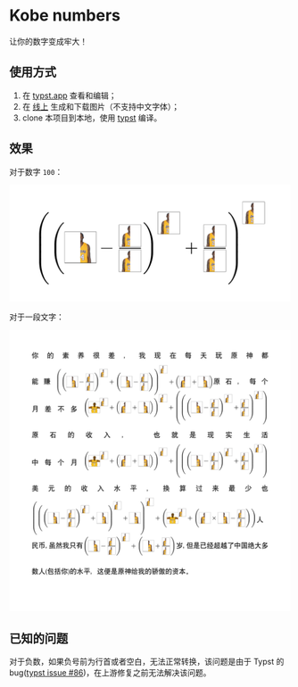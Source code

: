 # Kobe numbers

让你的数字变成牢大！

## 使用方式

1. 在 [typst.app](https://typst.app/project/rT3g13QMFXfiUUq_iTpl8Q) 查看和编辑；
2. 在 [线上](https://youxam.github.io/kobe_numbers/) 生成和下载图片（不支持中文字体）；
3. clone 本项目到本地，使用 [typst](https://typst.app/docs) 编译。

## 效果

对于数字 `100`：

![](./demo_100.png)

对于一段文字：

![](./demo.png)

## 已知的问题

对于负数，如果负号前为行首或者空白，无法正常转换，该问题是由于 Typst 的 bug([typst issue #86](https://github.com/typst/typst/issues/86))，在上游修复之前无法解决该问题。
